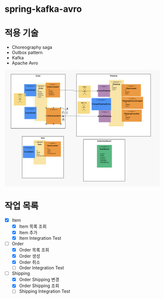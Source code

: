 # spring-kafka-avro

# 적용 기술 
- Choreography saga
- Outbox pattern 
- Kafka
- Apache Avro 

![설계도](blue_print.png)



# 작업 목록

- [x] Item
    - [x] Item 목록 조회
    - [x] Item 추가
    - [x] Item Integration Test
- [ ] Order
    - [x] Order 목록 조회
    - [x] Order 생성
    - [x] Order 취소
    - [ ] Order Integration Test
- [ ] Shipping
    - [x] Order Shipping 변경
    - [x] Order Shipping 조회
    - [ ] Shipping Integration Test